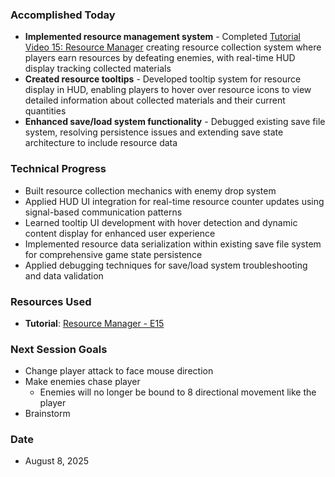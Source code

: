 ### Accomplished Today
- **Implemented resource management system** - Completed [Tutorial Video 15: Resource Manager](https://www.youtube.com/watch?v=QqS1kSpu8Pg&t=2288s) creating resource collection system where players earn resources by defeating enemies, with real-time HUD display tracking collected materials
- **Created resource tooltips** - Developed tooltip system for resource display in HUD, enabling players to hover over resource icons to view detailed information about collected materials and their current quantities
- **Enhanced save/load system functionality** - Debugged existing save file system, resolving persistence issues and extending save state architecture to include resource data
### Technical Progress
- Built resource collection mechanics with enemy drop system
- Applied HUD UI integration for real-time resource counter updates using signal-based communication patterns
- Learned tooltip UI development with hover detection and dynamic content display for enhanced user experience
- Implemented resource data serialization within existing save file system for comprehensive game state persistence
- Applied debugging techniques for save/load system troubleshooting and data validation
### Resources Used
- **Tutorial**: [Resource Manager - E15](https://www.youtube.com/watch?v=QqS1kSpu8Pg&t=2288s)
### Next Session Goals
- Change player attack to face mouse direction
- Make enemies chase player
	- Enemies will no longer be bound to 8 directional movement like the player
- Brainstorm
### Date
- August 8, 2025